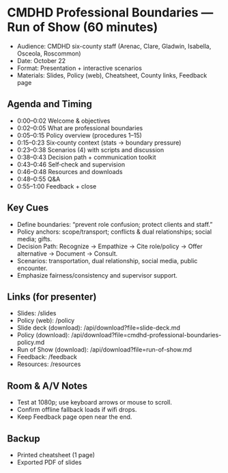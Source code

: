 # CMDHD Professional Boundaries — Run of Show (60 minutes)

- Audience: CMDHD six-county staff (Arenac, Clare, Gladwin, Isabella, Osceola, Roscommon)
- Date: October 22
- Format: Presentation + interactive scenarios
- Materials: Slides, Policy (web), Cheatsheet, County links, Feedback page

## Agenda and Timing

- 0:00–0:02 Welcome & objectives
- 0:02–0:05 What are professional boundaries
- 0:05–0:15 Policy overview (procedures 1–15)
- 0:15–0:23 Six‑county context (stats → boundary pressure)
- 0:23–0:38 Scenarios (4) with scripts and discussion
- 0:38–0:43 Decision path + communication toolkit
- 0:43–0:46 Self‑check and supervision
- 0:46–0:48 Resources and downloads
- 0:48–0:55 Q&A
- 0:55–1:00 Feedback + close

## Key Cues

- Define boundaries: “prevent role confusion; protect clients and staff.”
- Policy anchors: scope/transport; conflicts & dual relationships; social media; gifts.
- Decision Path: Recognize → Empathize → Cite role/policy → Offer alternative → Document → Consult.
- Scenarios: transportation, dual relationship, social media, public encounter.
- Emphasize fairness/consistency and supervisor support.

## Links (for presenter)

- Slides: /slides
- Policy (web): /policy
- Slide deck (download): /api/download?file=slide-deck.md
- Policy (download): /api/download?file=cmdhd-professional-boundaries-policy.md
- Run of Show (download): /api/download?file=run-of-show.md
- Feedback: /feedback
- Resources: /resources

## Room & A/V Notes

- Test at 1080p; use keyboard arrows or mouse to scroll.
- Confirm offline fallback loads if wifi drops.
- Keep Feedback page open near the end.

## Backup

- Printed cheatsheet (1 page)
- Exported PDF of slides
